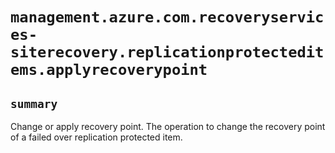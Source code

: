 # `management.azure.com.recoveryservices-siterecovery.replicationprotecteditems.applyrecoverypoint`

## `summary`
Change or apply recovery point. The operation to change the recovery point of a failed over replication protected item.


